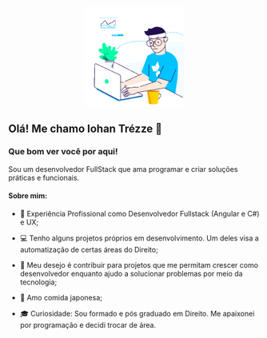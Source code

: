 <div id="header" align="center">
  <img src="work.gif" width="200"/>
</div>


## Olá! Me chamo Iohan Trézze 👋

### Que bom ver você por aqui!






Sou um desenvolvedor FullStack que ama programar e criar soluções práticas e funcionais.


#### Sobre mim:

- 🚀  Experiência Profissional como Desenvolvedor Fullstack (Angular e C#) e UX;

- 💻 Tenho alguns projetos próprios em desenvolvimento. Um deles visa a automatização de certas áreas do Direito;

- 🏢 Meu desejo é contribuir para projetos que me permitam crescer como desenvolvedor enquanto ajudo a solucionar problemas por meio da tecnologia;

- 🍣  Amo comida japonesa;

- 🎓 Curiosidade: Sou formado e pós graduado em Direito. Me apaixonei por programação e decidi trocar de área.



<!-- <img height="180em" src="https://github-readme-stats.vercel.app/api?username=TrezzeIohan&show_icons=true&hide_border=true&&count_private=true&include_all_commits=true" /> -->
